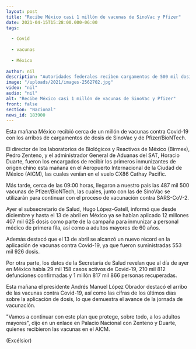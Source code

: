 ```yaml
---
layout: post
title: "Recibe México casi 1 millón de vacunas de SinoVac y Pfizer"
date: 2021-04-15T15:28:00.000-06:00
tags:
  
  - Covid
  
  - vacunas
  
  - México
  
author: nil
description: "Autoridades federales reciben cargamentos de 500 mil dosis de la dosis china y 487,500 de la dosis estadunidense; al día de hoy suman 12.4 millones de fármacos contra Covid-19 aplicados"
image: "/uploads/2021/images-2562702.jpg"
video: "nil"
audio: "nil"
alt: "Recibe México casi 1 millón de vacunas de SinoVac y Pfizer"
front: false
section: "Nacional"
news_id: 183900
---
```


Esta mañana México recibió cerca de un millón de vacunas contra Covid-19 con los arribos de cargamentos de dosis de SinoVac y de Pfizer/BioNTech.

El director de los laboratorios de Biológicos y Reactivos de México (Birmex), Pedro Zenteno, y el administrador General de Aduanas del SAT, Horacio Duarte, fueron los encargados de recibir los primeros inmunizantes de origen chino esta mañana en el Aeropuerto Internacional de la Ciudad de México (AICM),  las cuales venían en el vuelo CX86 Cathay Pacific.

Más tarde, cerca de las 09:00 horas, llegaron a nuestro país las 487 mil 500 vacunas de Pfizer/BioNTech, las cuales, junto con las de SinoVac se utilizarán para continuar con el proceso de vacunación contra SARS-CoV-2.

Ayer el subsecretario de Salud, Hugo López-Gatell, informó que desde diciembre y hasta el 13 de abril en México ya se habían aplicado 12 millones 407 mil 625 dosis como parte de la campaña para inmunizar a personal médico de primera fila, así como a adultos mayores de 60 años.

Además destacó que el 13 de abril se alcanzó un nuevo récord en la aplicación de vacunas contra Covid-19, ya que fueron suministradas 553 mil 926 dosis.

Por otra parte, los datos de la Secretaría de Salud revelan que al día de ayer en México había 29 mil 158 casos activos de Covid-19, 210 mil 812 defunciones confirmadas y  1 millón 817 mil 866 personas recuperadas.

Esta mañana el presidente Andrés Manuel López Obrador destacó el arribo de las vacunas contra Covid-19, así como las cifras de los últimos días sobre la aplicación de dosis, lo que demuestra el avance de la jornada de vacunación.

"Vamos a continuar con este plan que protege, sobre todo, a los adultos mayores", dijo en un enlace en Palacio Nacional con Zenteno y Duarte, quienes recibieron las vacunas en el AICM.

(Excélsior)